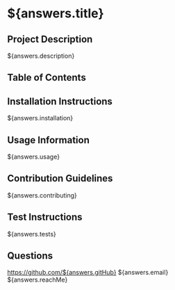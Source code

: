 # ${answers.title}

## Project Description
${answers.description}

## Table of Contents

## Installation Instructions
${answers.installation}

## Usage Information
${answers.usage}

## Contribution Guidelines
${answers.contributing}

## Test Instructions
${answers.tests}

## Questions
https://github.com/${answers.gitHub}
${answers.email}
${answers.reachMe}
